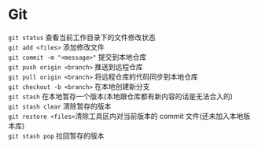 # Git

`git status` 查看当前工作目录下的文件修改状态
<br>
`git add <files>` 添加修改文件
<br>
`git commit -m "<message>"` 提交到本地仓库
<br>
`git push origin <branch>` 推送到远程仓库
<br>
`git pull origin <branch>` 将远程仓库的代码同步到本地仓库
<br>
`git checkout -b <branch>` 在本地创建新分支
<br>
`git stash` 在本地暂存一个版本(本地跟仓库都有新内容的话是无法合入的)
<br>
`git stash clear` 清除暂存的版本
<br>
`git restore <files>`清除工具区内对当前版本的 commit 文件(还未加入本地版本库)
<br>
`git stash pop` 拉回暂存的版本 
 
